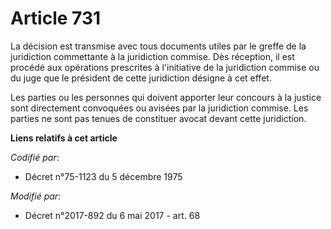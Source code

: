 # Article 731

La décision est transmise avec tous documents utiles par le greffe de la juridiction commettante à la juridiction commise.
Dès réception, il est procédé aux opérations prescrites à l'initiative de la juridiction commise ou du juge que le président
de cette juridiction désigne à cet effet.

Les parties ou les personnes qui doivent apporter leur concours à la justice sont directement convoquées ou avisées par la
juridiction commise. Les parties ne sont pas tenues de constituer avocat devant cette juridiction.

**Liens relatifs à cet article**

_Codifié par_:

  - Décret n°75-1123 du 5 décembre 1975

_Modifié par_:

  - Décret n°2017-892 du 6 mai 2017 - art. 68

